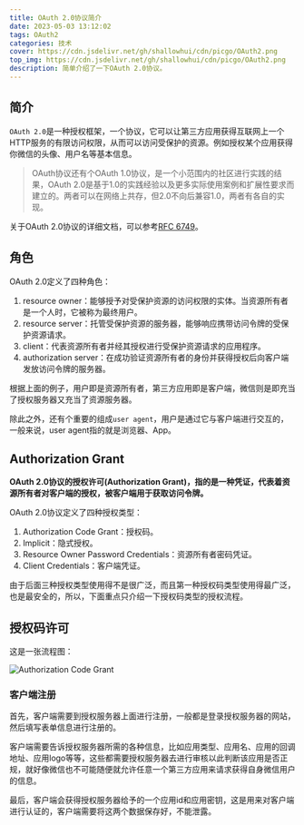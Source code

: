 ```yaml
---
title: OAuth 2.0协议简介
date: 2023-05-03 13:12:02
tags: OAuth2
categories: 技术
cover: https://cdn.jsdelivr.net/gh/shallowhui/cdn/picgo/OAuth2.png
top_img: https://cdn.jsdelivr.net/gh/shallowhui/cdn/picgo/OAuth2.png
description: 简单介绍了一下OAuth 2.0协议。
---
```

## 简介

`OAuth 2.0`是一种授权框架，一个协议，它可以让第三方应用获得互联网上一个HTTP服务的有限访问权限，从而可以访问受保护的资源。例如授权某个应用获得你微信的头像、用户名等基本信息。

> OAuth协议还有个OAuth 1.0协议，是一个小范围内的社区进行实践的结果，OAuth 2.0是基于1.0的实践经验以及更多实际使用案例和扩展性要求而建立的。两者可以在网络上共存，但2.0不向后兼容1.0，两者有各自的实现。

关于OAuth 2.0协议的详细文档，可以参考[RFC 6749](https://datatracker.ietf.org/doc/html/rfc6749)。

## 角色

OAuth 2.0定义了四种角色：

1. resource owner：能够授予对受保护资源的访问权限的实体。当资源所有者是一个人时，它被称为最终用户。
2. resource server：托管受保护资源的服务器，能够响应携带访问令牌的受保护资源请求。
3. client：代表资源所有者并经其授权进行受保护资源请求的应用程序。
4. authorization server：在成功验证资源所有者的身份并获得授权后向客户端发放访问令牌的服务器。

根据上面的例子，用户即是资源所有者，第三方应用即是客户端，微信则是即充当了授权服务器又充当了资源服务器。

除此之外，还有个重要的组成`user agent`，用户是通过它与客户端进行交互的，一般来说，user agent指的就是浏览器、App。

## Authorization Grant

**OAuth 2.0协议的授权许可(Authorization Grant)，指的是一种凭证，代表着资源所有者对客户端的授权，被客户端用于获取访问令牌。**

OAuth 2.0协议定义了四种授权类型：

1. Authorization Code Grant：授权码。
2. Implicit：隐式授权。
3. Resource Owner Password Credentials：资源所有者密码凭证。
4. Client Credentials：客户端凭证。

由于后面三种授权类型使用得不是很广泛，而且第一种授权码类型使用得最广泛，也是最安全的，所以，下面重点只介绍一下授权码类型的授权流程。

## 授权码许可

这是一张流程图：

![Authorization Code Grant](https://cdn.jsdelivr.net/gh/shallowhui/cdn/picgo/authorizationcode.png)

### 客户端注册

首先，客户端需要到授权服务器上面进行注册，一般都是登录授权服务器的网站，然后填写表单信息进行注册的。

客户端需要告诉授权服务器所需的各种信息，比如应用类型、应用名、应用的回调地址、应用logo等等，这些都需要授权服务器去进行审核以此判断该应用是否正规，就好像微信也不可能随便就允许任意一个第三方应用来请求获得自身微信用户的信息。

最后，客户端会获得授权服务器给予的一个应用id和应用密钥，这是用来对客户端进行认证的，客户端需要将这两个数据保存好，不能泄露。
